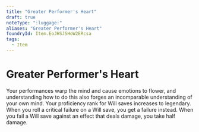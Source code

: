 ```yaml
---
title: "Greater Performer's Heart"
draft: true
noteType: ":luggage:"
aliases: "Greater Performer's Heart"
foundryId: Item.EoJHSJSHoW2ERcsa
tags:
  - Item
---
```


# Greater Performer's Heart

Your performances warp the mind and cause emotions to flower, and understanding how to do this also forges an incomparable understanding of your own mind. Your proficiency rank for Will saves increases to legendary. When you roll a critical failure on a Will save, you get a failure instead. When you fail a Will save against an effect that deals damage, you take half damage.
